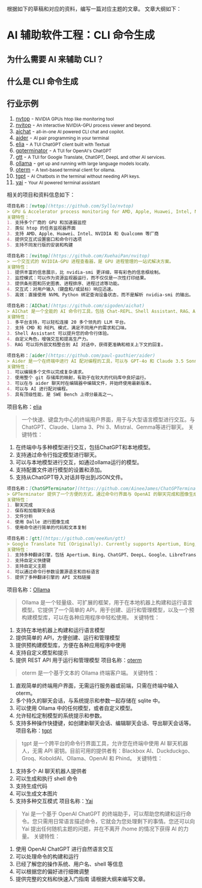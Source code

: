 根据如下的草稿和对应的资料，编写一篇对应主题的文章。
文章大纲如下：
# AI 辅助软件工程：CLI 命令生成
## 为什么需要 AI 来辅助 CLI？
## 什么是 CLI 命令生成
## 行业示例
1. [nvtop](https://github.com/Syllo/nvtop) - <small>NVIDIA GPUs htop like monitoring tool</small>
2. [nvitop](https://github.com/XuehaiPan/nvitop) - <small>An interactive NVIDIA-GPU process viewer and beyond.</small>
3. [aichat](https://github.com/sigoden/aichat) - <small>all-in-one AI powered CLI chat and copilot.</small>
4. [aider](https://github.com/paul-gauthier/aider) - <small>AI pair programming in your terminal</small>
5. [elia](https://github.com/darrenburns/elia) - <small>A TUI ChatGPT client built with Textual</small>
6. [gpterminator](https://github.com/AineeJames/ChatGPTerminator) - <small>A TUI for OpenAI's ChatGPT</small>
7. [gtt](https://github.com/eeeXun/gtt) - <small>A TUI for Google Translate, ChatGPT, DeepL and other AI services.</small>
8. [ollama](https://github.com/ollama/ollama) - <small>get up and running with large language models locally.</small>
9. [oterm](https://github.com/ggozad/oterm) - <small>A text-based terminal client for ollama.</small>
10. [tgpt](https://github.com/aandrew-me/tgpt) - <small>AI Chatbots in the terminal without needing API keys.</small>
11. [yai](https://github.com/ekkinox/yai) - <small>Your AI powered terminal assistant</small>

相关的项目和资料信息如下：
```markdown
项目名称：[nvtop](https://github.com/Syllo/nvtop)
> GPU & Accelerator process monitoring for AMD, Apple, Huawei, Intel, NVIDIA and Qualcomm
关键特性：
1. 支持多个厂商的 GPU 和加速器监控
2. 类似 htop 的任务监视器界面
3. 支持 AMD、Apple、Huawei、Intel、NVIDIA 和 Qualcomm 等厂商
4. 提供交互式设置窗口和命令行选项
5. 支持不同发行版的安装和构建
```
```markdown
项目名称：[nvitop](https://github.com/XuehaiPan/nvitop)
> 一个交互式的 NVIDIA-GPU 进程查看器，是 GPU 进程管理的一站式解决方案。
关键特性：
1. 提供丰富的信息展示，比 nvidia-smi 更详细，带有彩色的信息框绘制。
2. 监控模式：可以作为资源监视器运行，而不仅仅是一次性打印结果。
3. 提供条形图和历史图表、进程排序、进程过滤等功能。
4. 交互式：对用户输入（键盘和/或鼠标）响应迅速。
5. 高效：直接使用 NVML Python 绑定查询设备状态，而不是解析 nvidia-smi 的输出。
```
```markdown
项目名称：[AIChat](https://github.com/sigoden/aichat)
> AIChat 是一个全能的 AI 命令行工具，包括 Chat-REPL、Shell Assistant、RAG、AI 工具和代理，可以访问 OpenAI、Claude、Gemini、Ollama、Groq 等等。
关键特性：
1. 多平台支持，可以轻松连接 20 多个领先的 LLM 平台。
2. 支持 CMD 和 REPL 模式，满足不同用户的需求和口味。
3. Shell Assistant 可以提升您的命令行体验。
4. 自定义角色，增强交互和提高生产力。
5. RAG 可以将外部文档整合到 AI 对话中，获得更准确和相关上下文的回复。
```
```markdown
项目名称：[aider](https://github.com/paul-gauthier/aider)
> Aider 是一个在终端中进行 AI 配对编程的工具，可以与 GPT-4o 和 Claude 3.5 Sonnet 进行配对编程。
关键特性：
1. 可以编辑多个文件以完成复杂请求。
2. 使用整个 git 存储库的映射，有助于在较大的代码库中良好运行。
3. 可以在与 aider 聊天时在编辑器中编辑文件，并始终使用最新版本。
4. 可以与 AI 进行配对编程。
5. 具有顶级性能，是 SWE Bench 上得分最高之一。
```
项目名称：[elia](https://github.com/darrenburns/elia)
> 一个快速、键盘为中心的终端用户界面，用于与大型语言模型进行交互。与ChatGPT、Claude、Llama 3、Phi 3、Mistral、Gemma等进行聊天。
关键特性：
1. 在终端中与多种模型进行交互，包括ChatGPT和本地模型。
2. 支持通过命令行指定模型进行聊天。
3. 可以与本地模型进行交互，如通过ollama运行的模型。
4. 支持配置文件进行模型的设置和添加。
5. 支持从ChatGPT导入对话并导出到JSON文件。
```markdown
项目名称：[ChatGPTerminator](https://github.com/AineeJames/ChatGPTerminator)
> GPTerminator 提供了一个方便的方式，通过命令行界面与 OpenAI 的聊天完成和图像生成 API 进行交互。
关键特性：
1. 聊天完成
2. 保存和加载聊天会话
3. 文件分析
4. 使用 Dalle 进行图像生成
5. 使用命令进行简单的代码和文本复制
```
```markdown
项目名称：[gtt](https://github.com/eeeXun/gtt)
> Google Translate TUI (Originally). Currently supports Apertium, Bing, ChatGPT, DeepL, DeepLX, Google, LibreTranslate, Reverso.
关键特性：
1. 支持多种翻译引擎，包括 Apertium、Bing、ChatGPT、DeepL、Google、LibreTranslate、Reverso
2. 支持自定义快捷键
3. 支持自定义主题
4. 可以通过命令行参数设置源语言和目标语言
5. 提供了多种翻译引擎的 API 文档链接
```
项目名称：[Ollama](https://github.com/ollama/ollama)
> Ollama 是一个轻量级、可扩展的框架，用于在本地机器上构建和运行语言模型。它提供了一个简单的 API，用于创建、运行和管理模型，以及一个预构建模型库，可以在各种应用程序中轻松使用。
关键特性：
1. 支持在本地机器上构建和运行语言模型
2. 提供简单的 API，方便创建、运行和管理模型
3. 提供预构建模型库，方便在各种应用程序中使用
4. 支持自定义模型和提示
5. 提供 REST API 用于运行和管理模型
   项目名称：[oterm](https://github.com/ggozad/oterm)
> oterm 是一个基于文本的 Ollama 终端客户端。
关键特性：
1. 直观简单的终端用户界面，无需运行服务器或前端，只需在终端中输入 oterm。
2. 多个持久的聊天会话，与系统提示和参数一起存储在 sqlite 中。
3. 可以使用 Ollama 中的任何模型，或者自定义模型。
4. 允许轻松定制模型的系统提示和参数。
5. 支持多种操作快捷键，如创建新聊天会话、编辑聊天会话、导出聊天会话等。
   项目名称：[tgpt](https://github.com/aandrew-me/tgpt)
> tgpt 是一个跨平台的命令行界面工具，允许您在终端中使用 AI 聊天机器人，无需 API 密钥。目前可用的提供者有：Blackbox AI、Duckduckgo、Groq、KoboldAI、Ollama、OpenAI 和 Phind。
关键特性：
1. 支持多个 AI 聊天机器人提供者
2. 可以生成和执行 shell 命令
3. 支持生成代码
4. 可以生成文本图片
5. 支持多种交互模式
   项目名称：[Yai](https://github.com/ekkinox/yai)
> Yai 是一个基于 OpenAI ChatGPT 的终端助手，可以帮助您构建和运行命令。您只需用日常语言描述命令，它就会为您处理剩下的事情。您还可以向 Yai 提出任何随机主题的问题，并在不离开 /home 的情况下获得 AI 的力量。
关键特性：
1. 使用 OpenAI ChatGPT 进行自然语言交互
2. 可以处理命令的构建和运行
3. 已经了解您的操作系统、用户名、shell 等信息
4. 可以根据您的偏好进行细微调整
5. 提供完整的文档和快速入门指南
   请根据大纲来编写文章。